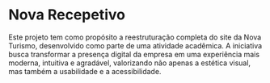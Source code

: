# Nova Recepetivo

Este projeto tem como propósito a reestruturação completa do site da Nova Turismo, desenvolvido como parte de uma atividade acadêmica. A iniciativa busca transformar a presença digital da empresa em uma experiência mais moderna, intuitiva e agradável, valorizando não apenas a estética visual, mas também a usabilidade e a acessibilidade.
